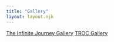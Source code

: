 ```yaml
---
title: "Gallery"
layout: layout.njk
---
```


<div class="gallery-options">
  <a class="gallery-link" href="/gallery/infinite-journey/">The Infinite Journey Gallery</a>
  <a class="gallery-link" href="/gallery/troc/">TROC Gallery</a>
</div>
